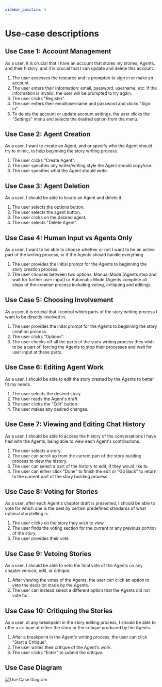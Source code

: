 ```yaml
---
sidebar_position: 5
---
```


# Use-case descriptions
## Use Case 1: Account Management
As a user, it is crucial that I have an account that stores my stories, Agents, and their history, and it is crucial that I can update and delete this account.

1. The user accesses the resource and is prompted to sign in or make an account.
2. The user enters their information: email, password, username, etc. If the information is invalid, the user will be prompted to try again.
3. The user clicks "Register". 
4. The user enters their email/username and password and clicks "Sign In".
5. To delete the account or update account settings, the user clicks the "Settings" menu and selects the desired option from the menu.

## Use Case 2: Agent Creation
As a user, I want to create an Agent, and or specify who the Agent should try to mimic, to help beginning the story writing process.
1. The user clicks "Create Agent".
2. The user specifies any writer/writing style the Agent should copy/use.
3. The user specifies what the Agent should write.

## Use Case 3: Agent Deletion
As a user, I should be able to locate an Agent and delete it.
1. The user selects the options button.
2. The user selects the agent button.
3. The user clicks on the desired agent.
4. The user selects "Delete Agent".

 ## Use Case 4: Human Input vs Agents Only
 As a user, I want to be able to choose whether or not I want to be an active part of the writing process, or if the Agents should handle everything.
 1. The user provides the initial prompt for the Agents to beginning the story creation process.
 2. The user chooses between two options, Manual Mode (Agents stop and wait for further user input) or Automatic Mode (Agents complete all steps of the creation process including voting, critiquing and editing).

## Use Case 5: Choosing Involvement
As a user, it is crucial that I control which parts of the story writing process I want to be directly involved in. 
1. The user provides the inital prompt for the Agents to beginning the story creation process.
2. The user clicks "Options".
3. The user checks off all the parts of the story writing process they wish to be a part of, forcing the Agents to stop their processes and wait for user input at these parts.

## Use Case 6: Editing Agent Work
As a user, I should be able to edit the story created by the Agents to better fit my needs.
1. The user selects the desired story.
2. The user reads the Agent's draft.
3. The user clicks the "Edit" button.
4. The user makes any desired changes.

## Use Case 7: Viewing and Editing Chat History
As a user, I should be able to access the history of the conversations I have had with the Agents, being able to view each Agent's contributions.
1. The user selects a story.
2. The user can scroll up from the current part of the story building process to view the history.
3. The user can select a part of the history to edit, if they would like to.
4. The user can either click "Done" to finish the edit or "Go Back" to return to the current part of the story building process.

## Use Case 8: Voting for Stories
As a user, after each Agent's chapter draft is presented, I should be able to vote for which one is the best by certain predefined standards of what optimal storytelling is.
1. The user clicks on the story they wish to view.
2. The user finds the voting section for the current or any previous portion of the story.
3. The user provides their vote.

## Use Case 9: Vetoing Stories
As a user, I should be able to veto the final vote of the Agents on any chapter version, edit, or critique.
1. After viewing the votes of the Agents, the user can click an option to veto the decision made by the Agents.
2. The user can instead select a different option that the Agents did not vote for.

## Use Case 10: Critiquing the Stories
As a user, at any breakpoint in the story editing process, I should be able to offer a critique of either the story or the critique produced by the Agents.
1. After a breakpoint in the Agent's writing process, the user can click "Start a Critique".
2. The user writes their critique of the Agent's work. 
3. The user clicks "Enter" to submit the critique.

## Use Case Diagram
![Use Case Diagram](https://github.com/user-attachments/assets/034281ac-9e7c-4f28-9019-b26aaeb3db4f)

